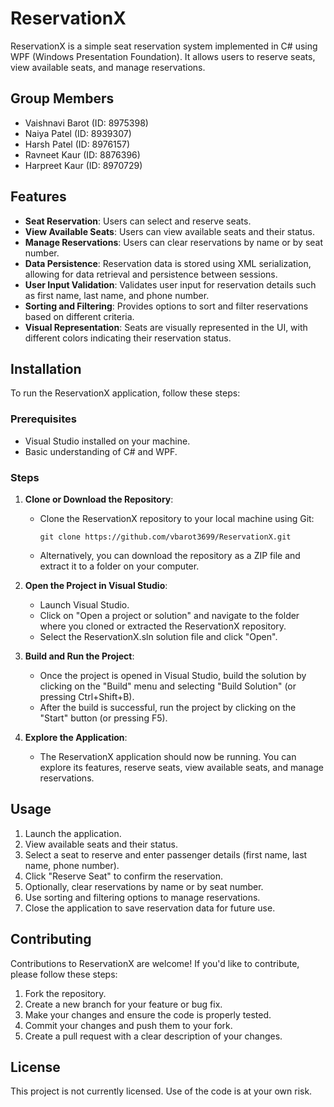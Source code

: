 # ReservationX

ReservationX is a simple seat reservation system implemented in C# using WPF (Windows Presentation Foundation). It allows users to reserve seats, view available seats, and manage reservations.

## Group Members

- Vaishnavi Barot (ID: 8975398)
- Naiya Patel (ID: 8939307)
- Harsh Patel (ID: 8976157)
- Ravneet Kaur (ID: 8876396)
- Harpreet Kaur (ID: 8970729)

## Features

- **Seat Reservation**: Users can select and reserve seats.
- **View Available Seats**: Users can view available seats and their status.
- **Manage Reservations**: Users can clear reservations by name or by seat number.
- **Data Persistence**: Reservation data is stored using XML serialization, allowing for data retrieval and persistence between sessions.
- **User Input Validation**: Validates user input for reservation details such as first name, last name, and phone number.
- **Sorting and Filtering**: Provides options to sort and filter reservations based on different criteria.
- **Visual Representation**: Seats are visually represented in the UI, with different colors indicating their reservation status.

## Installation

To run the ReservationX application, follow these steps:

### Prerequisites

- Visual Studio installed on your machine.
- Basic understanding of C# and WPF.

### Steps

1. **Clone or Download the Repository**: 
   - Clone the ReservationX repository to your local machine using Git:
     ```
     git clone https://github.com/vbarot3699/ReservationX.git
     ```
   - Alternatively, you can download the repository as a ZIP file and extract it to a folder on your computer.

2. **Open the Project in Visual Studio**:
   - Launch Visual Studio.
   - Click on "Open a project or solution" and navigate to the folder where you cloned or extracted the ReservationX repository.
   - Select the ReservationX.sln solution file and click "Open".

3. **Build and Run the Project**:
   - Once the project is opened in Visual Studio, build the solution by clicking on the "Build" menu and selecting "Build Solution" (or pressing Ctrl+Shift+B).
   - After the build is successful, run the project by clicking on the "Start" button (or pressing F5).

4. **Explore the Application**:
   - The ReservationX application should now be running. You can explore its features, reserve seats, view available seats, and manage reservations.

## Usage

1. Launch the application.
2. View available seats and their status.
3. Select a seat to reserve and enter passenger details (first name, last name, phone number).
4. Click "Reserve Seat" to confirm the reservation.
5. Optionally, clear reservations by name or by seat number.
6. Use sorting and filtering options to manage reservations.
7. Close the application to save reservation data for future use.

## Contributing

Contributions to ReservationX are welcome! If you'd like to contribute, please follow these steps:

1. Fork the repository.
2. Create a new branch for your feature or bug fix.
3. Make your changes and ensure the code is properly tested.
4. Commit your changes and push them to your fork.
5. Create a pull request with a clear description of your changes.

## License

This project is not currently licensed. Use of the code is at your own risk.
